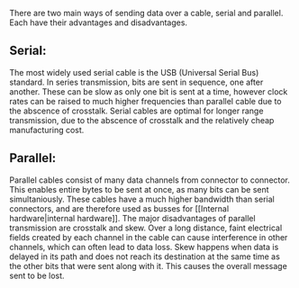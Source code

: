 There are two main ways of sending data over a cable, serial and parallel. Each have their advantages and disadvantages.

## Serial:

The most widely used serial cable is the USB (Universal Serial Bus) standard. In series transmission, bits are sent in sequence, one after another. These can be slow as only one bit is sent at a time, however clock rates can be raised to much higher frequencies than parallel cable due to the abscence of crosstalk. Serial cables are optimal for longer range transmission, due to the abscence of crosstalk and the relatively cheap manufacturing cost.

## Parallel:

Parallel cables consist of many data channels from connector to connector. This enables entire bytes to be sent at once, as many bits can be sent simultaniously. These cables have a much higher bandwidth than serial connectors, and are therefore used as busses for [[Internal hardware|internal hardware]]. The major disadvantages of parallel transmission are crosstalk and skew. Over a long distance, faint electrical fields created by each channel in the cable can cause interference in other channels, which can often lead to data loss. Skew happens when data is delayed in its path and does not reach its destination at the same time as the other bits that were sent along with it. This causes the overall message sent to be lost. 
